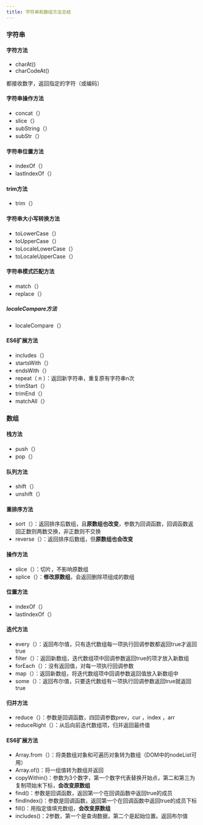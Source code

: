 ```yaml
---
title: 字符串和数组方法总结
---
```


### 字符串

#### 字符方法

- charAt()
- charCodeAt()

都接收数字，返回指定的字符（或编码）

#### 字符串操作方法

- concat（）
- slice（）
- subString（）
- subStr（）

#### 字符串位置方法

- indexOf（）
- lastIndexOf（）

#### trim方法

- trim（）

#### 字符串大小写转换方法

- toLowerCase（）
- toUpperCase（）
- toLocaleLowerCase（）
- toLocaleUpperCase（）

#### 字符串模式匹配方法

- match（）
- replace（）

##### localeCompare方法

- localeCompare（）

#### ES6扩展方法

- includes（）
- startsWith（）
- endsWith（）
- repeat（ n ）：返回新字符串，重复原有字符串n次
- trimStart（）
- trimEnd（）
- matchAll（）



### 数组

#### 栈方法

- push（）
- pop（）

#### 队列方法

- shift（）
- unshift（）

#### 重排序方法

- sort（）：返回排序后数组，且**原数组也改变**，参数为回调函数，回调函数返回正数则两数交换，非正数则不交换
- reverse（）：返回排序后数组，但**原数组也会改变**

#### 操作方法

- slice（）：切片，不影响原数组
- splice（）：**修改原数组**，会返回删除项组成的数组

#### 位置方法

- indexOf（）
- lastIndexOf（）

#### 迭代方法

- every（）：返回布尔值，只有迭代数组每一项执行回调参数都返回true才返回true
- filter（）：返回新数组，迭代数组项中回调参数返回true的项才放入新数组
- forEach（）：没有返回值，对每一项执行回调参数
- map（）：返回新数组，将迭代数组项中回调参数返回值放入新数组中
- some（）：返回布尔值，只要迭代数组有一项执行回调参数返回true就返回true

#### 归并方法

- reduce（）：参数是回调函数，四回调参数prev，cur ，index ，arr
- reduceRight（）：从后向前迭代数组项，归并返回最终值

#### ES6扩展方法

- Array.from（）：将类数组对象和可遍历对象转为数组（DOM中的nodeList可用）
- Array.of()：将一组值转为数组并返回
- copyWithin()：参数为3个数字，第一个数字代表替换开始点，第二和第三为复制项始末下标，**会改变原数组**
- find()：参数是回调函数，返回第一个在回调函数中返回true的成员
- findIndex()：参数是回调函数，返回第一个在回调函数中返回true的成员下标
- fill()：用指定值填充数组，**会改变原数组**
- includes()：2参数，第一个是查询数据，第二个是起始位置。返回布尔值